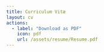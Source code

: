 ```yaml
---
title: Curriculum Vitæ
layout: cv
actions:
  - label: "Download as PDF"
    icon: pdf
    url: /assets/resume/Resume.pdf
---
```

